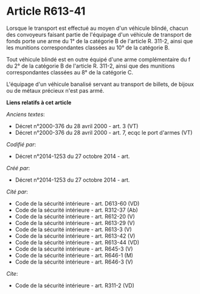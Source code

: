 # Article R613-41

Lorsque le transport est effectué au moyen d'un véhicule blindé, chacun des convoyeurs faisant partie de l'équipage d'un
véhicule de transport de fonds porte une arme du 1° de la catégorie B de l'article R. 311-2, ainsi que les munitions
correspondantes classées au 10° de la catégorie B. 

Tout véhicule blindé est en outre équipé d'une arme complémentaire du f du 2° de la catégorie B de l'article R. 311-2, ainsi
que des munitions correspondantes classées au 8° de la catégorie C. 

L'équipage d'un véhicule banalisé servant au transport de billets, de bijoux ou de métaux précieux n'est pas armé.

**Liens relatifs à cet article**

_Anciens textes_:

  - Décret n°2000-376 du 28 avril 2000 - art. 3 (VT)
  - Décret n°2000-376 du 28 avril 2000 - art. 7, ecqc le port d'armes (VT)

_Codifié par_:

  - Décret n°2014-1253 du 27 octobre 2014 - art.

_Créé par_:

  - Décret n°2014-1253 du 27 octobre 2014 - art.

_Cité par_:

  - Code de la sécurité intérieure - art. D613-60 (VD)
  - Code de la sécurité intérieure - art. R312-37 (Ab)
  - Code de la sécurité intérieure - art. R612-20 (V)
  - Code de la sécurité intérieure - art. R613-29 (V)
  - Code de la sécurité intérieure - art. R613-3 (V)
  - Code de la sécurité intérieure - art. R613-42 (V)
  - Code de la sécurité intérieure - art. R613-44 (VD)
  - Code de la sécurité intérieure - art. R645-3 (V)
  - Code de la sécurité intérieure - art. R646-1 (M)
  - Code de la sécurité intérieure - art. R646-3 (V)

_Cite_:

  - Code de la sécurité intérieure - art. R311-2 (VD)

